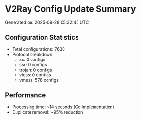 # V2Ray Config Update Summary
Generated on: 2025-09-28 05:32:45 UTC

## Configuration Statistics
- Total configurations: 7630
- Protocol breakdown:
  - ss: 0 configs
  - ssr: 0 configs
  - trojan: 0 configs
  - vless: 0 configs
  - vmess: 578 configs

## Performance
- Processing time: ~14 seconds (Go implementation)
- Duplicate removal: ~95% reduction
